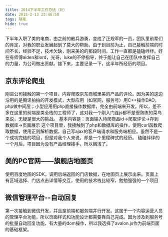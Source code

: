 ```yaml
---
title: 2014下半年工作总结（补）
date: 2015-2-13 23:46:50
tags: 随笔
hide: true
---
```

下半年入职了美的电商，由之前的散兵游勇，变成了正规军的一员，团队里前辈们的肯定，对我的职业发展起到了莫大的帮助。由于到目前为止，自己接触前端的时间不长，经验不足，技术欠缺，刚来美的的那段时间，工作一直都是磕磕绊绊。好在有师傅aiden和lord，光哥，luke的不停指导，终于能让自己在团队中发挥自己的力量，为公司做出贡献。接下来，主要记录一下，这半年所经历的项目。

## 京东评论爬虫
刚进公司接触的第一个项目，内容爬取京东商城里美的产品的评论。因为美的这边沿用的是腾讯拍拍的开发模式，大型应用（如官网，服务号）用C++操作DAO，php做中间层；小型应用用php直接操作数据库，完全由前端来开发。所以，差不多在这里的前端是类全栈的工程师了，这对我一个刚入门连js都不是很熟练的菜鸟来说，无疑是很大的挑战。
基本内容是：页面输入待爬商品id->爬取评论->存到数据库->页面展示
这个项目里，我接触到了php和数据库的操作，使用curl函数爬取数据，使用正则解析数据，自己写ajax的客户端请求和服务端相应。虽然不是一个成功完结的项目，但是对我个人来说，却是一个里程碑式的经历。
磕磕绊绊的一个月后，项目因为没有产品经理接手，所以搁浅了。
## 美的PC官网——旗舰店地图页
使用百度地图的SDK，调用后端返回的门店数据，在地图页上展示出来。页面上有区域选择、门店点击详情等交互，使用的技术栈比较窄，勉勉强强的一个项目
## 微信管理平台--自动回复
第一次接触到微信开发，并且是前端和服务端并行开发。这属于一个内容运营人员的管理平台功能，所以页面样式和功能设计都需要靠自己完成。因为涉及到服务号的批量自动回复功能，有大量的dom操作，所以我选择了avalon.js作为前端页面的基础框架。


